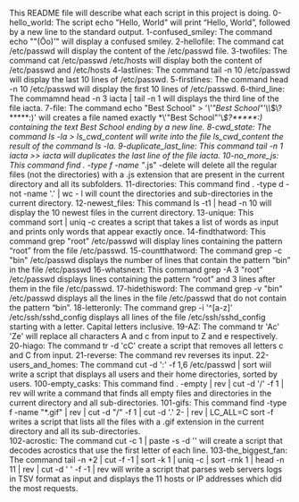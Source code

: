 This README file will describe what each script in this project is doing.
0-hello_world: The script echo "Hello, World" will print “Hello, World”, followed by a new line to the standard output.
1-confused_smiley: The command echo "\"(Ôo)'" will display a confused smiley.
2-hellofile: The command cat /etc/passwd will display the content of the /etc/passwd file.
3-twofiles: The command cat /etc/passwd /etc/hosts will display both the content of /etc/passwd and /etc/hosts
4-lastlines: The command tail -n 10 /etc/passwd will display the last 10 lines of /etc/passwd.
5-firstlines: The command head -n 10 /etc/passwd will display the first 10 lines of /etc/passwd.
6-third_line: The commamnd head -n 3 iacta | tail -n 1 will displays the third line of the file iacta.
7-file: The command echo "Best School" > '*\\\'"Best School"\'\\\\*\$\\?\*\*\*\*\*:)' will creates a file named exactly \*\\'"Best School"\'\\*$\?\*\*\*\*\*:) containing the text Best School ending by a new line.
8-cwd_state: The command ls -la > ls_cwd_content will write into the file ls_cwd_content the result of the command ls -la.
9-duplicate_last_line: This command tail -n 1 iacta >> iacta will duplicates the last line of the file iacta.
10-no_more_js: This command find . -type f -name "*.js" -delete will delete all the regular files (not the directories) with a .js extension that are present in the current directory and all its subfolders.
11-directories: This command  find . -type d -not -name '.' | wc - l will count the directories and sub-directories in the current directory.
12-newest_files: This command ls -t1 | head -n 10 will display the 10 newest files in the current directory. 
13-unique: This command sort | uniq -c creates a script that takes a list of words as input and prints only words that appear exactly once. 
14-findthatword: This command grep "root" /etc/passwd will display lines containing the pattern “root” from the file /etc/passwd.
15-countthatword: The command grep -c "bin" /etc/passwd displays the number of lines that contain the pattern “bin” in the file /etc/passwd
16-whatsnext: This command grep -A 3 "root" /etc/passwd displays lines containing the pattern “root” and 3 lines after them in the file /etc/passwd.
17-hidethisword: The command grep -v "bin" /etc/passwd displays all the lines in the file /etc/passwd that do not contain the pattern “bin”. 
18-letteronly: The command grep -i '^[a-z]' /etc/ssh/sshd_config displays all lines of the file /etc/ssh/sshd_config starting with a letter. Capital letters inclusive.
19-AZ: The command tr 'Ac' 'Ze' will replace all characters A and c from input to Z and e respectively.
20-hiago: The command tr -d 'cC' create a script that removes all letters c and C from input. 
21-reverse: The command rev reverses its input.
22-users_and_homes: The command cut -d ':' -f 1,6 /etc/passwd | sort wiil write a script that displays all users and their home directories, sorted by users.
100-empty_casks: This command find . -empty | rev | cut -d '/' -f 1 | rev will write a command that finds all empty files and directories in the current directory and all sub-directories.
101-gifs: This command find -type f -name "*.gif" | rev | cut -d "/" -f 1 | cut -d '.' 2- | rev | LC_ALL=C sort -f writes a script that lists all the files with a .gif extension in the current directory and all its sub-directories.  
102-acrostic: The command cut -c 1 | paste -s -d '' will create a script that decodes acrostics that use the first letter of each line.
103-the_biggest_fan: The command tail -n +2 | cut -f -1 | sort -k 1 | uniq -c | sort -rnk 1 | head -n 11 | rev | cut -d ' ' -f -1 | rev will write a script that parses web servers logs in TSV format as input and displays the 11 hosts or IP addresses which did the most requests.


